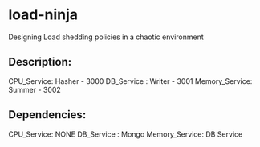 # load-ninja
Designing Load shedding policies in a chaotic environment


## Description:

CPU_Service: Hasher - 3000
DB_Service : Writer - 3001
Memory_Service: Summer - 3002

## Dependencies:

CPU_Service: NONE
DB_Service : Mongo
Memory_Service: DB Service